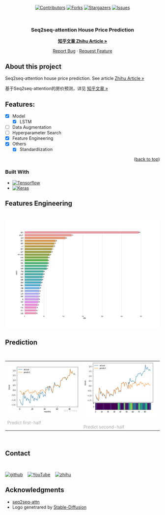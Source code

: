 
<a name="readme-top"></a>

<div align="center">

[![Contributors][contributors-shield]][contributors-url]
[![Forks][forks-shield]][forks-url]
[![Stargazers][stars-shield]][stars-url]
[![Issues][issues-shield]][issues-url]

</div>

<br />
<div align="center">

  <h3 align="center">Seq2seq-attention House Price Prediction</h3>
      <a href="https://zhuanlan.zhihu.com/p/106122616"><strong>知乎文章 Zhihu Article »</strong></a>
      <br>
  <p align="center">
    <a href="https://github.com/dr413677671/Seq2seq-attention-house-price-prediction/issues">Report Bug</a>
    ·
    <a href="https://github.com/dr413677671/Seq2seq-attention-house-price-prediction/issues">Request Feature</a>
  </p>
</div>


<!-- ABOUT THE PROJECT -->

<!-- <div align=center>
<img src='docs/screenshot.JPG' width=645 height=212>
</div> -->

## About this project

Seq2seq-attention house price prediction. See article [Zhihu Article »](https://zhuanlan.zhihu.com/p/106122616)

基于Seq2seq-attention的房价预测，详见 [知乎文章 »](https://zhuanlan.zhihu.com/p/106122616)

## Features:

- [x] Model
    - [x] LSTM
- [ ] Data Augmentation
- [ ] Hyperparameter Search
- [x] Feature Engineering
- [x] Others
    - [x] Standardlization

<p align="right">(<a href="#readme-top">back to top</a>)</p>

### Built With

<!-- * [![Python][python-img]][python-url] -->
* [![Tensorflow][Tensorflow]][Tensorflow-url]
* [![Keras][Keras]][Keras-url]

## Features Engineering

<br>

<img src='docs/feature_engineering.jpg' width=540 height=360>

<br>

## Prediction

<br>
<table >
	<tr>
		<td>
			<left>
				<img src="docs/prediction1.jpg" width="100%" />
				<br/>
        &emsp;&emsp;&emsp;&emsp;&emsp;&emsp;&emsp;&emsp;
        &emsp;&emsp;&emsp;&emsp;&emsp;&emsp;
				<font color="AAAAAA" align=center>Predict first-half</font>
			</left>
		</td>
		<td>
			<left>
				<img src="docs/prediction2.png" width="100%" />
				<br/>
        &emsp;&emsp;&emsp;&emsp;&emsp;&emsp;&emsp;&emsp;
        &emsp;&emsp;&emsp;&emsp;&emsp;&emsp;
				<font color="AAAAAA" align=center>Predict second-half</font>
			</left>
		</td>
	</tr>
</table>
<br>

## Contact

<br>

[<img src='https://cdn.jsdelivr.net/npm/simple-icons@3.0.1/icons/github.svg' alt='github' margin='10px' height='40'>](https://github.com/https://github.com/dr413677671) &nbsp;&nbsp; [<img src='https://cdn.jsdelivr.net/npm/simple-icons@3.0.1/icons/youtube.svg' alt='YouTube' height='40'>](https://www.youtube.com/channel/https://www.youtube.com/@randuan9718/videos) &nbsp;&nbsp; [<img src='https://cdn.jsdelivr.net/npm/simple-icons@3.0.1/icons/zhihu.svg' alt='zhihu' height='40'>](https://www.zhihu.com/people/kumonoue) 

## Acknowledgments

* [seq2seq-attn](https://github.com/harvardnlp/seq2seq-attn)
* Logo genetrared by <a href="https://github.com/CompVis/stable-diffusion">Stable-Diffusion</a>

[contributors-shield]: https://img.shields.io/github/contributors/dr413677671/Seq2seq-attention-house-price-prediction.svg?style=for-the-badge
[contributors-url]: https://github.com/dr413677671/Seq2seq-attention-house-price-prediction/graphs/contributors
[forks-shield]: https://img.shields.io/github/forks/dr413677671/Seq2seq-attention-house-price-prediction.svg?style=for-the-badge
[forks-url]: https://github.com/dr413677671/Seq2seq-attention-house-price-prediction/network/members
[stars-shield]: https://img.shields.io/github/stars/dr413677671/Seq2seq-attention-house-price-prediction.svg?style=for-the-badge
[stars-url]: https://github.com/dr413677671/Seq2seq-attention-house-price-prediction/stargazers
[issues-shield]: https://img.shields.io/github/issues/dr413677671/Seq2seq-attention-house-price-prediction.svg?style=for-the-badge
[issues-url]: https://github.com/dr413677671/Seq2seq-attention-house-price-prediction/issues

[python-img]: https://img.shields.io/badge/Python-FFD43B?style=for-the-badge&logo=python&logoColor=blue
[python-url]: https://www.python.org/
[Tensorflow]: https://img.shields.io/badge/TensorFlow-FF6F00?style=for-the-badge&logo=tensorflow&logoColor=white
[Tensorflow-url]: https://github.com/tensorflow/tensorflow
[Keras]: https://img.shields.io/badge/Keras-FF0000?style=for-the-badge&logo=keras&logoColor=white
[Keras-url]: https://github.com/keras-team/keras